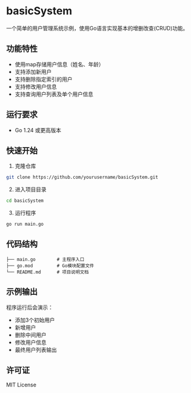 # basicSystem

一个简单的用户管理系统示例，使用Go语言实现基本的增删改查(CRUD)功能。

## 功能特性

- 使用map存储用户信息（姓名、年龄）
- 支持添加新用户
- 支持删除指定索引的用户
- 支持修改用户信息
- 支持查询用户列表及单个用户信息

## 运行要求

- Go 1.24 或更高版本

## 快速开始

1. 克隆仓库
```bash
git clone https://github.com/yourusername/basicSystem.git
```

2. 进入项目目录
```bash
cd basicSystem
```

3. 运行程序
```bash
go run main.go
```

## 代码结构

```
├── main.go        # 主程序入口
├── go.mod         # Go模块配置文件
└── README.md      # 项目说明文档
```

## 示例输出

程序运行后会演示：
- 添加3个初始用户
- 新增用户
- 删除中间用户
- 修改用户信息
- 最终用户列表输出

## 许可证
MIT License